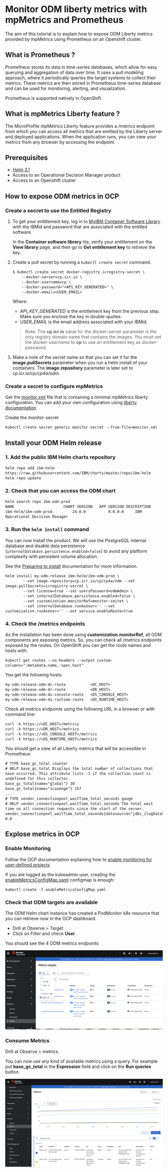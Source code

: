 # Monitor ODM liberty metrics with mpMetrics and Prometheus

The aim of this tutorial is to explain how to expose ODM Liberty metrics provided by mpMetrics using Prometheus on an Openshift cluster. 

## What is Prometheus ?

Prometheus stores its data in time-series databases, which allow for easy querying and aggregation of data over time. It uses a pull modeling approach, where it periodically queries the target systems to collect their metrics. These metrics are then stored in Prometheus time-series database and can be used for monitoring, alerting, and visualization.

Prometheus is supported natively in OpenShift.

## What is mpMetrics Liberty feature ?

The MicroProfile mpMetrics Liberty feature provides a /metrics endpoint from which you can access all metrics that are emitted by the Liberty server and deployed applications. When the application runs, you can view your metrics from any browser by accessing the endpoint.

## Prerequisites

- [Helm 3.1](https://helm.sh/docs/intro/install/)
- Access to an Operational Decision Manager product
- Access to an Openshift cluster

## How to expose ODM metrics in OCP

### Create a secret to use the Entitled Registry

1. To get your entitlement key, log in to [MyIBM Container Software Library](https://myibm.ibm.com/products-services/containerlibrary) with the IBMid and password that are associated with the entitled software.

    In the **Container software library** tile, verify your entitlement on the **View library** page, and then go to **Get entitlement key**  to retrieve the key.

2. Create a pull secret by running a `kubectl create secret` command.

    ```
    $ kubectl create secret docker-registry icregistry-secret \
        --docker-server=cp.icr.io \
        --docker-username=cp \
        --docker-password="<API_KEY_GENERATED>" \
        --docker-email=<USER_EMAIL>
    ```

    Where:

    - *API_KEY_GENERATED* is the entitlement key from the previous step. Make sure you enclose the key in double-quotes.
    - *USER_EMAIL* is the email address associated with your IBMid.

    > Note: The **cp.icr.io** value for the docker-server parameter is the only registry domain name that contains the images. You must set the *docker-username* to **cp** to use an entitlement key as *docker-password*.

3. Make a note of the secret name so that you can set it for the **image.pullSecrets** parameter when you run a helm install of your containers. The **image.repository** parameter is later set to *cp.icr.io/cp/cp4a/odm*.

### Create a secret to configure mpMetrics

Get the [monitor.xml](./monitor.xml) file that is containing a minimal mpMetrics liberty configuration. You can add your own configuration using [liberty documentation](https://openliberty.io/docs/23.0.0.12/reference/config/mpMetrics.html)

Create the monitor-secret

  ```shell
  kubectl create secret generic monitor-secret --from-file=monitor.xml
  ``` 

## Install your ODM Helm release

### 1. Add the public IBM Helm charts repository

  ```shell
  helm repo add ibm-helm https://raw.githubusercontent.com/IBM/charts/master/repo/ibm-helm
  helm repo update
  ```

### 2. Check that you can access the ODM chart

  ```shell
  helm search repo ibm-odm-prod
  NAME                  	CHART VERSION	APP VERSION	DESCRIPTION
  ibm-helm/ibm-odm-prod	        24.0.0       	9.0.0.0   	IBM Operational Decision Manager
  ```

### 3. Run the `helm install` command

You can now install the product. We will use the PostgreSQL internal database and disable data persistence (`internalDatabase.persistence.enabled=false`) to avoid any platform complexity with persistent volume allocation.

See the [Preparing to install](https://www.ibm.com/docs/en/odm/8.12.0?topic=production-preparing-install-operational-decision-manager) documentation for more information.

```shell
helm install my-odm-release ibm-helm/ibm-odm-prod \
        --set image.repository=cp.icr.io/cp/cp4a/odm --set image.pullSecrets=icregistry-secret \
        --set license=true --set usersPassword=odmAdmin \
        --set internalDatabase.persistence.enabled=false \
        --set customization.monitorRef=monitor-secret \
        --set internalDatabase.runAsUser='' --set customization.runAsUser='' --set service.enableRoute=true
```

### 4. Check the /metrics endpoints

As the installation has been done using **customization.monitorRef**, all ODM components are exposing metrics. So, you can check all /metrics endpoints exposed by the routes.
On OpenShift you can get the route names and hosts with:

```
kubectl get routes --no-headers --output custom-columns=":metadata.name,:spec.host"
```

You get the following hosts:

```
my-odm-release-odm-dc-route           <DC_HOST>
my-odm-release-odm-dr-route           <DR_HOST>
my-odm-release-odm-ds-console-route   <DS_CONSOLE_HOST>
my-odm-release-odm-ds-runtime-route   <DS_RUNTIME_HOST>
```

Check all metrics endpoints using the following URL in a browser or with command line:

```
curl -k https://<DC_HOST>/metrcis
curl -k https://<DR_HOST>/metrics
curl -k https://<DS_CONSOLE_HOST>/metrics
curl -k https://<DS_RUNTIME_HOST>/metrics
```

You should get a view of all Liberty metrics that will be accessible in Prometheus:
    
```
# TYPE base_gc_total counter
# HELP base_gc_total Displays the total number of collections that have occurred. This attribute lists -1 if the collection count is undefined for this collector.
base_gc_total{name="global"} 30
base_gc_total{name="scavenge"} 157
...
# TYPE vendor_connectionpool_waitTime_total_seconds gauge
# HELP vendor_connectionpool_waitTime_total_seconds The total wait time on all connection requests since the start of the server.
vendor_connectionpool_waitTime_total_seconds{datasource="jdbc_ilogDataSource"} 0.0
```

## Explose metrics in OCP

### Enable Monitoring

Follow the OCP documentation explaining how to [enable monitoring for user-defined projects](https://docs.openshift.com/container-platform/4.14/monitoring/enabling-monitoring-for-user-defined-projects.html) 

If you are logged as the kubeadmin user, creating the [enableMetricsConfigMap.yaml](./enableMetricsConfigMap.yaml) configmap is enough:

```
kubectl create -f enableMetricsConfigMap.yaml
```

### Check that ODM targets are available

The ODM Helm chart instance has created a PodMonitor k8s resource that you can retrieve now in the OCP dashboard.
* Drill at Observe > Target
* Click on Filter and check **User**
 
You should see the 4 ODM metrics endpoints

![Targets](./images/targets.png) 

### Consume Metrics

Drill at Observe > metrics.

You can now use any kind of available metrics using a query.
For example put **base_gc_total** in the **Expression** field and click on the **Run queries** button.

![Queries](./images/queries.png)





